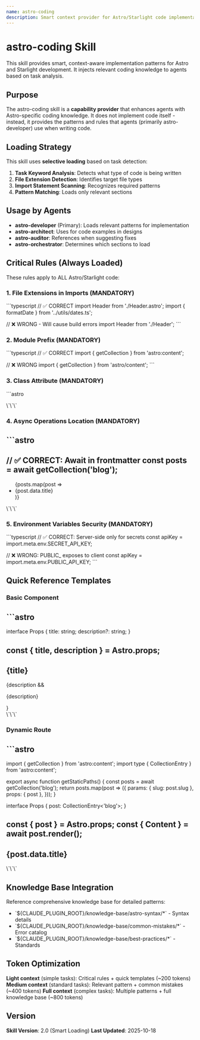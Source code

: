 ```yaml
---
name: astro-coding
description: Smart context provider for Astro/Starlight code implementation. Provides patterns, best practices, and critical rules to agents performing coding tasks.
---
```


# astro-coding Skill

This skill provides smart, context-aware implementation patterns for Astro and Starlight development. It injects relevant coding knowledge to agents based on task analysis.

## Purpose

The astro-coding skill is a **capability provider** that enhances agents with Astro-specific coding knowledge. It does not implement code itself - instead, it provides the patterns and rules that agents (primarily astro-developer) use when writing code.

## Loading Strategy

This skill uses **selective loading** based on task detection:

1. **Task Keyword Analysis**: Detects what type of code is being written
2. **File Extension Detection**: Identifies target file types  
3. **Import Statement Scanning**: Recognizes required patterns
4. **Pattern Matching**: Loads only relevant sections

## Usage by Agents

- **astro-developer** (Primary): Loads relevant patterns for implementation
- **astro-architect**: Uses for code examples in designs
- **astro-auditor**: References when suggesting fixes
- **astro-orchestrator**: Determines which sections to load

## Critical Rules (Always Loaded)

These rules apply to ALL Astro/Starlight code:

### 1. File Extensions in Imports (MANDATORY)
\`\`\`typescript
// ✅ CORRECT
import Header from './Header.astro';
import { formatDate } from '../utils/dates.ts';

// ❌ WRONG - Will cause build errors
import Header from './Header';
\`\`\`

### 2. Module Prefix (MANDATORY)
\`\`\`typescript
// ✅ CORRECT
import { getCollection } from 'astro:content';

// ❌ WRONG
import { getCollection } from 'astro/content';
\`\`\`

### 3. Class Attribute (MANDATORY)
\`\`\`astro
<!-- ✅ CORRECT -->
<div class="container">

<!-- ❌ WRONG -->
<div className="container">
\`\`\`

### 4. Async Operations Location (MANDATORY)
\`\`\`astro
---
// ✅ CORRECT: Await in frontmatter
const posts = await getCollection('blog');
---
<ul>{posts.map(post => <li>{post.data.title}</li>)}</ul>
\`\`\`

### 5. Environment Variables Security (MANDATORY)
\`\`\`typescript
// ✅ CORRECT: Server-side only for secrets
const apiKey = import.meta.env.SECRET_API_KEY;

// ❌ WRONG: PUBLIC_ exposes to client
const apiKey = import.meta.env.PUBLIC_API_KEY;
\`\`\`

## Quick Reference Templates

### Basic Component
\`\`\`astro
---
interface Props {
  title: string;
  description?: string;
}

const { title, description } = Astro.props;
---

<div class="component">
  <h2>{title}</h2>
  {description && <p>{description}</p>}
</div>
\`\`\`

### Dynamic Route
\`\`\`astro
---
import { getCollection } from 'astro:content';
import type { CollectionEntry } from 'astro:content';

export async function getStaticPaths() {
  const posts = await getCollection('blog');
  return posts.map(post => ({
    params: { slug: post.slug },
    props: { post },
  }));
}

interface Props {
  post: CollectionEntry<'blog'>;
}

const { post } = Astro.props;
const { Content } = await post.render();
---

<article>
  <h1>{post.data.title}</h1>
  <Content />
</article>
\`\`\`

## Knowledge Base Integration

Reference comprehensive knowledge base for detailed patterns:
- \`\${CLAUDE_PLUGIN_ROOT}/knowledge-base/astro-syntax/*\` - Syntax details
- \`\${CLAUDE_PLUGIN_ROOT}/knowledge-base/common-mistakes/*\` - Error catalog
- \`\${CLAUDE_PLUGIN_ROOT}/knowledge-base/best-practices/*\` - Standards

## Token Optimization

**Light context** (simple tasks): Critical rules + quick templates (~200 tokens)
**Medium context** (standard tasks): Relevant pattern + common mistakes (~400 tokens)
**Full context** (complex tasks): Multiple patterns + full knowledge base (~800 tokens)

## Version

**Skill Version**: 2.0 (Smart Loading)
**Last Updated**: 2025-10-18
